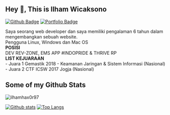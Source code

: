 ## Hey 👋, This is Ilham Wicaksono
[![Github Badge](https://img.shields.io/badge/-ilhamhax0r97-grey?style=flat&logo=github&logoColor=white&link=https://github.com/ilhamhax0r97/)](https://www.github.com/ilhamhax0r97/) [![Portfolio Badge](https://img.shields.io/badge/portfolio-web-blue?style=flat&link=https://www.ilhamwicaksono.web.id/)](https://www.ilhamwicaksono.web.id/) <p align='left'>Saya seorang web developer dan saya memiliki pengalaman 6 tahun dalam mengembangkan sebuah website.
<br>Pengguna Linux, Windows dan Mac OS
<br><b>POSISI</b><br>
DEV REV-ZONE, EMS APP #INDOPRIDE & THRIVE RP
<br><b>LIST KEJUARAAN</b>
<br>- Juara 1 Gemastik 2018 - Keamanan Jaringan & Sistem Informasi (Nasional)
<br>- Juara 2 CTF ICSW 2017 Jogja (Nasional)</p>
## Some of my Github Stats
<p align=left> <img src=https://komarev.com/ghpvc/?username=ilhamhax0r97 alt=ilhamhax0r97 /> </p>

[![Github stats](https://github-readme-stats.vercel.app/api?username=ilhamhax0r97&show_icons=true&include_all_commits=true)](https://github.com/ilhamhax0r97/github-readme-stats)
[![Top Langs](https://github-readme-stats.vercel.app/api/top-langs/?username=ilhamhax0r97&layout=compact)](https://github.com/ilhamhax0r97/github-readme-stats)

